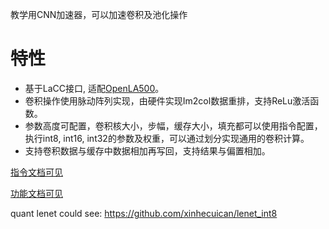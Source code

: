 教学用CNN加速器，可以加速卷积及池化操作

# 特性

- 基于LaCC接口, 适配[OpenLA500](https://gitee.com/loongson-edu/open-la500)。
- 卷积操作使用脉动阵列实现，由硬件实现Im2col数据重排，支持ReLu激活函数。
- 参数高度可配置，卷积核大小，步幅，缓存大小，填充都可以使用指令配置，执行int8, int16, int32的参数及权重，可以通过划分实现通用的卷积计算。
- 支持卷积数据与缓存中数据相加再写回，支持结果与偏置相加。

[指令文档可见](doc/指令.md)

[功能文档可见](doc/功能.md)

quant lenet could see: https://github.com/xinhecuican/lenet_int8
